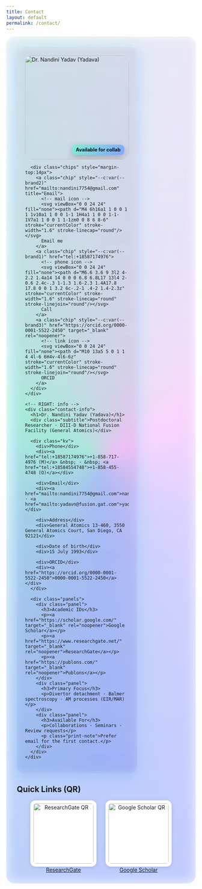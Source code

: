 ```yaml
---
title: Contact
layout: default
permalink: /contact/
---
```


<style>
/* ====== "Extraordinary" contact page (self-contained) ====== */
:root{
  --bg: #0b0d14;
  --panel: rgba(255,255,255,.06);
  --text: #e6e9ef;
  --muted: #aab1bd;
  --brand1:#84a3ff; --brand2:#7ef1d1; --brand3:#f7a6ff;
  --glow: 0 10px 30px rgba(132,163,255,.35), 0 0 60px rgba(126,241,209,.2);
}
@media (prefers-color-scheme: light){
  :root{ --bg:#f7f8fb; --panel:rgba(0,0,0,.04); --text:#0b0d14; --muted:#4a5568; }
}
body .page-content{ background:
  radial-gradient(1000px 600px at 100% -10%, rgba(132,163,255,.18), transparent 55%),
  radial-gradient(900px 600px at -10% 110%, rgba(126,241,209,.18), transparent 55%);}

/* hero frame */
.contact-hero{
  position:relative; isolation:isolate;
  border-radius:22px; padding:28px; margin:0 0 28px 0;
  background: linear-gradient(135deg, rgba(255,255,255,.08), rgba(255,255,255,.02));
  overflow:hidden;
}
.contact-hero:before{
  content:""; position:absolute; inset:-2px;
  background: conic-gradient(from 180deg, var(--brand1), var(--brand2), var(--brand3), var(--brand1));
  filter: blur(16px); opacity:.55; z-index:-2;
}
.contact-hero:after{
  content:""; position:absolute; inset:1px; border-radius:20px;
  background: linear-gradient(180deg, rgba(255,255,255,.9), rgba(255,255,255,.04));
  mix-blend-mode:overlay; opacity:.3; z-index:-1;
}

/* layout */
.contact-grid{
  display:grid; gap:28px;
  grid-template-columns: 320px 1fr;
  align-items: start;
}
@media (max-width: 900px){ .contact-grid{ grid-template-columns: 1fr; } }

/* avatar card */
.contact-avatar{
  position:relative; padding:22px; border-radius:18px;
  backdrop-filter: blur(10px); background:var(--panel);
  box-shadow: var(--glow);
}
.contact-avatar .imgwrap{
  aspect-ratio: 1 / 1; border-radius:18px; overflow:hidden; position:relative;
}
.contact-avatar img{ width:100%; height:100%; object-fit:cover; display:block; }
.badge{
  position:absolute; right:12px; bottom:12px;
  background: linear-gradient(135deg, var(--brand2), var(--brand1));
  color:#051016; font-weight:700; padding:6px 10px; border-radius:10px; font-size:.8rem;
  box-shadow: 0 6px 20px rgba(0,0,0,.25);
}

/* info card */
.contact-info{
  padding:22px; border-radius:18px; backdrop-filter: blur(10px);
  background:var(--panel);
}
.contact-info h1{ margin:.1rem 0 .35rem 0; font-size: clamp(1.6rem, 2.4vw, 2.2rem); }
.contact-info .subtitle{ color:var(--muted); margin:.2rem 0 1rem 0; }

.kv{
  display:grid; grid-template-columns: 140px 1fr; gap:10px 18px; align-items:baseline;
}
.kv div:first-child{ color:var(--muted); font-weight:600; letter-spacing:.02em; }
.kv a{ color:inherit; text-decoration: none; border-bottom:1px dotted rgba(255,255,255,.25); }
.kv a:hover{ border-bottom-color: transparent; }

.chips{ display:flex; flex-wrap:wrap; gap:10px; margin-top:14px; }
.chip{
  --c: var(--brand1);
  border:1px solid color-mix(in oklab, var(--c) 60%, transparent);
  background: linear-gradient(180deg, color-mix(in oklab, var(--c) 12%, transparent), transparent);
  color:var(--text);
  padding:6px 10px; border-radius:999px; font-size:.85rem; display:inline-flex; gap:8px; align-items:center;
  transition: transform .15s ease, box-shadow .15s ease;
}
.chip:hover{ transform: translateY(-2px); box-shadow: var(--glow); }
.chip svg{ width:16px; height:16px; }

.panels{ display:grid; gap:22px; grid-template-columns: repeat(3, 1fr); margin-top:22px;}
@media (max-width: 900px){ .panels{ grid-template-columns:1fr; } }
.panel{
  padding:18px; border-radius:16px; background:var(--panel); backdrop-filter: blur(6px);
}
.panel h3{ margin:0 0 .6rem 0; font-size:1.05rem; }
.panel p{ margin:.3rem 0; }

/* QR grid */
.qrgrid{ display:flex; gap:24px; flex-wrap:wrap; justify-content:center; }
.qrcard{ text-align:center; }
.qrcard img{
  width:160px; height:160px; object-fit:contain; background:#fff; padding:8px;
  border-radius:14px; box-shadow:0 2px 12px rgba(0,0,0,.12);
}
.print-note{ color:var(--muted); font-size:.9rem; }
@media print{
  .contact-hero{ box-shadow:none; }
  .chip, .badge{ box-shadow:none; }
}
</style>

<div class="contact-hero">
  <div class="contact-grid">
    <!-- LEFT: avatar -->
    <div class="contact-avatar">
      <div class="imgwrap">
        <!-- update the image path -->
        <img src="{{ site.baseurl }}/assets/image/contact.jpg" alt="Dr. Nandini Yadav (Yadava)">
        <span class="badge">Available for collab</span>
      </div>

      <div class="chips" style="margin-top:14px">
        <a class="chip" style="--c:var(--brand2)" href="mailto:nandini7754@gmail.com" title="Email">
          <!-- mail icon -->
          <svg viewBox="0 0 24 24" fill="none"><path d="M4 6h16a1 1 0 0 1 1 1v10a1 1 0 0 1-1 1H4a1 1 0 0 1-1-1V7a1 1 0 0 1 1-1zm0 0 8 6 8-6" stroke="currentColor" stroke-width="1.6" stroke-linecap="round"/></svg>
          Email me
        </a>
        <a class="chip" style="--c:var(--brand1)" href="tel:+18587174976">
          <!-- phone icon -->
          <svg viewBox="0 0 24 24" fill="none"><path d="M6.6 3.6 9 3l2 4-2.2 1.4a14 14 0 0 0 6.8 6.8L17 13l4 2-0.6 2.4c-.3 1-1.3 1.6-2.3 1.4A17.8 17.8 0 0 1 3.2 6c-.2-1 .4-2 1.4-2.3z" stroke="currentColor" stroke-width="1.6" stroke-linecap="round" stroke-linejoin="round"/></svg>
          Call
        </a>
        <a class="chip" style="--c:var(--brand3)" href="https://orcid.org/0000-0001-5522-2450" target="_blank" rel="noopener">
          <!-- link icon -->
          <svg viewBox="0 0 24 24" fill="none"><path d="M10 13a5 5 0 1 1 4 4l-6 6H4v-4l6-6z" stroke="currentColor" stroke-width="1.6" stroke-linecap="round" stroke-linejoin="round"/></svg>
          ORCID
        </a>
      </div>
    </div>

    <!-- RIGHT: info -->
    <div class="contact-info">
      <h1>Dr. Nandini Yadav (Yadava)</h1>
      <div class="subtitle">Postdoctoral Researcher · DIII-D National Fusion Facility (General Atomics)</div>

      <div class="kv">
        <div>Phone</div>
        <div><a href="tel:+18587174976">+1-858-717-4976 (M)</a> &nbsp; · &nbsp; <a href="tel:+18584554748">+1-858-455-4748 (O)</a></div>

        <div>Email</div>
        <div><a href="mailto:nandini7754@gmail.com">nandini7754@gmail.com</a> · <a href="mailto:yadavn@fusion.gat.com">yadavn@fusion.gat.com</a></div>

        <div>Address</div>
        <div>General Atomics 13-460, 3550 General Atomics Court, San Diego, CA 92121</div>

        <div>Date of birth</div>
        <div>15 July 1993</div>

        <div>ORCID</div>
        <div><a href="https://orcid.org/0000-0001-5522-2450">0000-0001-5522-2450</a></div>
      </div>

      <div class="panels">
        <div class="panel">
          <h3>Academic IDs</h3>
          <p><a href="https://scholar.google.com/" target="_blank" rel="noopener">Google Scholar</a></p>
          <p><a href="https://www.researchgate.net/" target="_blank" rel="noopener">ResearchGate</a></p>
          <p><a href="https://publons.com/" target="_blank" rel="noopener">Publons</a></p>
        </div>
        <div class="panel">
          <h3>Primary Focus</h3>
          <p>Divertor detachment · Balmer spectroscopy · AM processes (EIR/MAR)</p>
        </div>
        <div class="panel">
          <h3>Available For</h3>
          <p>Collaborations · Seminars · Review requests</p>
          <p class="print-note">Prefer email for the first contact.</p>
        </div>
      </div>
    </div>
  </div>
</div>

## Quick Links (QR)
<div class="qrgrid">
  <div class="qrcard">
    <img src="{{ site.baseurl }}/assets/image/qr_researchgate.png" alt="ResearchGate QR">
    <div><a href="https://www.researchgate.net/" target="_blank" rel="noopener">ResearchGate</a></div>
  </div>
  <div class="qrcard">
    <img src="{{ site.baseurl }}/assets/image/qr_scholar.png" alt="Google Scholar QR">
    <div><a href="https://scholar.google.com/" target="_blank" rel="noopener">Google Scholar</a></div>
  </div>
</div>
